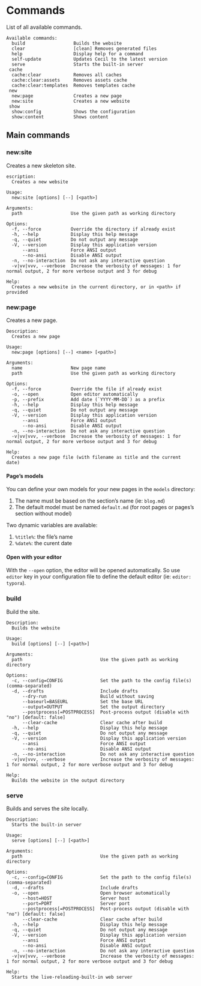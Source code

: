 <!--
description: "List of available commands."
date: 2020-12-19
updated: 2021-12-08
-->

# Commands

List of all available commands.

```plaintext
Available commands:
  build                  Builds the website
  clear                  [clean] Removes generated files
  help                   Display help for a command
  self-update            Updates Cecil to the latest version
  serve                  Starts the built-in server
 cache
  cache:clear            Removes all caches
  cache:clear:assets     Removes assets cache
  cache:clear:templates  Removes templates cache
 new
  new:page               Creates a new page
  new:site               Creates a new website
 show
  show:config            Shows the configuration
  show:content           Shows content
```

## Main commands

### new:site

Creates a new skeleton site.

```plaintext
escription:
  Creates a new website

Usage:
  new:site [options] [--] [<path>]

Arguments:
  path                  Use the given path as working directory

Options:
  -f, --force           Override the directory if already exist
  -h, --help            Display this help message
  -q, --quiet           Do not output any message
  -V, --version         Display this application version
      --ansi            Force ANSI output
      --no-ansi         Disable ANSI output
  -n, --no-interaction  Do not ask any interactive question
  -v|vv|vvv, --verbose  Increase the verbosity of messages: 1 for normal output, 2 for more verbose output and 3 for debug

Help:
  Creates a new website in the current directory, or in <path> if provided
```

### new:page

Creates a new page.

```plaintext
Description:
  Creates a new page

Usage:
  new:page [options] [--] <name> [<path>]

Arguments:
  name                  New page name
  path                  Use the given path as working directory

Options:
  -f, --force           Override the file if already exist
  -o, --open            Open editor automatically
  -p, --prefix          Add date (`YYYY-MM-DD`) as a prefix
  -h, --help            Display this help message
  -q, --quiet           Do not output any message
  -V, --version         Display this application version
      --ansi            Force ANSI output
      --no-ansi         Disable ANSI output
  -n, --no-interaction  Do not ask any interactive question
  -v|vv|vvv, --verbose  Increase the verbosity of messages: 1 for normal output, 2 for more verbose output and 3 for debug

Help:
  Creates a new page file (with filename as title and the current date)
```

#### Page’s models

You can define your own models for your new pages in the `models` directory:

1. The name must be based on the section’s name (ie: `blog.md`)
2. The default model must be named `default.md` (for root pages or pages’s section without model)

Two dynamic variables are available:

1. `%title%`: the file’s name
2. `%date%`: the curent date

#### Open with your editor

With the `--open` option, the editor will be opened automatically. So use `editor` key in your configuration file to define the default editor (ie: `editor: typora`).

### build

Build the site.

```plaintext
Description:
  Builds the website

Usage:
  build [options] [--] [<path>]

Arguments:
  path                             Use the given path as working directory

Options:
  -c, --config=CONFIG              Set the path to the config file(s) (comma-separated)
  -d, --drafts                     Include drafts
      --dry-run                    Build without saving
      --baseurl=BASEURL            Set the base URL
      --output=OUTPUT              Set the output directory
      --postprocess[=POSTPROCESS]  Post-process output (disable with "no") [default: false]
      --clear-cache                Clear cache after build
  -h, --help                       Display this help message
  -q, --quiet                      Do not output any message
  -V, --version                    Display this application version
      --ansi                       Force ANSI output
      --no-ansi                    Disable ANSI output
  -n, --no-interaction             Do not ask any interactive question
  -v|vv|vvv, --verbose             Increase the verbosity of messages: 1 for normal output, 2 for more verbose output and 3 for debug

Help:
  Builds the website in the output directory
```

### serve

Builds and serves the site locally.

```plaintext
Description:
  Starts the built-in server

Usage:
  serve [options] [--] [<path>]

Arguments:
  path                             Use the given path as working directory

Options:
  -c, --config=CONFIG              Set the path to the config file(s) (comma-separated)
  -d, --drafts                     Include drafts
  -o, --open                       Open browser automatically
      --host=HOST                  Server host
      --port=PORT                  Server port
      --postprocess[=POSTPROCESS]  Post-process output (disable with "no") [default: false]
      --clear-cache                Clear cache after build
  -h, --help                       Display this help message
  -q, --quiet                      Do not output any message
  -V, --version                    Display this application version
      --ansi                       Force ANSI output
      --no-ansi                    Disable ANSI output
  -n, --no-interaction             Do not ask any interactive question
  -v|vv|vvv, --verbose             Increase the verbosity of messages: 1 for normal output, 2 for more verbose output and 3 for debug

Help:
  Starts the live-reloading-built-in web server
```
